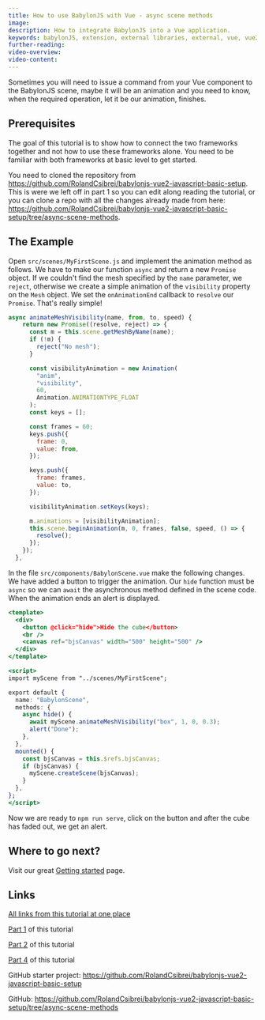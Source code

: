 ```yaml
---
title: How to use BabylonJS with Vue - async scene methods
image:
description: How to integrate BabylonJS into a Vue application.
keywords: babylonJS, extension, external libraries, external, vue, vue2, vue3, quasar
further-reading:
video-overview:
video-content:
---
```


Sometimes you will need to issue a command from your Vue component to the BabylonJS scene, maybe it will be an animation and you need to know, when the required operation, let it be our animation, finishes.

## Prerequisites

The goal of this tutorial is to show how to connect the two frameworks together and not how to use these frameworks alone. You need to be familiar with both frameworks at basic level to get started.

You need to cloned the repository from https://github.com/RolandCsibrei/babylonjs-vue2-javascript-basic-setup. This is were we left off in part 1 so you can edit along reading the tutorial, or you can clone a repo with all the changes already made from here: https://github.com/RolandCsibrei/babylonjs-vue2-javascript-basic-setup/tree/async-scene-methods.

## The Example

Open `src/scenes/MyFirstScene.js` and implement the animation method as follows. We have to make our function `async` and return a new `Promise` object. If we couldn't find the mesh specified by the `name` parameter, we `reject`, otherwise we create a simple animation of the `visibility` property on the `Mesh` object. We set the `onAnimationEnd` callback to `resolve` our `Promise`. That's really simple!

```jsx
async animateMeshVisibility(name, from, to, speed) {
    return new Promise((resolve, reject) => {
      const m = this.scene.getMeshByName(name);
      if (!m) {
        reject("No mesh");
      }

      const visibilityAnimation = new Animation(
        "anim",
        "visibility",
        60,
        Animation.ANIMATIONTYPE_FLOAT
      );
      const keys = [];

      const frames = 60;
      keys.push({
        frame: 0,
        value: from,
      });

      keys.push({
        frame: frames,
        value: to,
      });

      visibilityAnimation.setKeys(keys);

      m.animations = [visibilityAnimation];
      this.scene.beginAnimation(m, 0, frames, false, speed, () => {
        resolve();
      });
    });
  },
```

In the file `src/components/BabylonScene.vue` make the following changes. We have added a button to trigger the animation. Our `hide` function must be `async` so we can `await` the asynchronous method defined in the scene code. When the animation ends an alert is displayed.

```jsx
<template>
  <div>
    <button @click="hide">Hide the cube</button>
    <br />
    <canvas ref="bjsCanvas" width="500" height="500" />
  </div>
</template>

<script>
import myScene from "../scenes/MyFirstScene";

export default {
  name: "BabylonScene",
  methods: {
    async hide() {
      await myScene.animateMeshVisibility("box", 1, 0, 0.3);
      alert("Done");
    },
  },
  mounted() {
    const bjsCanvas = this.$refs.bjsCanvas;
    if (bjsCanvas) {
      myScene.createScene(bjsCanvas);
    }
  },
};
</script>
```

Now we are ready to `npm run serve`, click on the button and after the cube has faded out, we get an alert.

## Where to go next?

Visit our great [Getting started](/features/introductionToFeatures "Getting started") page.

## Links

[All links from this tutorial at one place](/communityExtensions/Babylon.js+ExternalLibraries/BabylonJS_and_Vue/BabylonJS_and_Vue_0/ "All links from this tutorial at one place")

[Part 1](/communityExtensions/Babylon.js+ExternalLibraries/BabylonJS_and_Vue/BabylonJS_and_Vue_1/ "How to use BabylonJS with Vue") of this tutorial

[Part 2](/communityExtensions/Babylon.js+ExternalLibraries/BabylonJS_and_Vue/BabylonJS_and_Vue_2/ "How to pass data between BabylonJS and Vue") of this tutorial

[Part 4](/communityExtensions/Babylon.js+ExternalLibraries/BabylonJS_and_Vue/BabylonJS_and_Vue_4/ "BabylonJS and Vue - messages driven scene") of this tutorial

GitHub starter project: https://github.com/RolandCsibrei/babylonjs-vue2-javascript-basic-setup

GitHub: https://github.com/RolandCsibrei/babylonjs-vue2-javascript-basic-setup/tree/async-scene-methods
